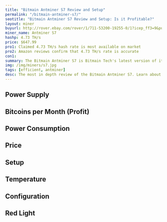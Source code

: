 ```yaml
---
title: "Bitmain Antminer S7 Review and Setup"
permalink: "/bitmain-antminer-s7/"
seotitle: "Bitmain Antminer S7 Review and Setup: Is it Profitable?"
layout: miner
buyurl: http://rover.ebay.com/rover/1/711-53200-19255-0/1?icep_ff3=9&pub=5574973039&toolid=10001&campid=5337804714&customid=&icep_uq=antminer+s7&icep_sellerId=&icep_ex_kw=&icep_sortBy=12&icep_catId=&icep_minPrice=&icep_maxPrice=&ipn=psmain&icep_vectorid=229466&kwid=902099&mtid=824&kw=lg
miner_name: Antminer S7
hashp: 4.73 TH/s
price: $647.99
pro1: Claimed 4.73 TH/s hash rate is most available on market
pro2: Amazon reviews confirm that 4.73 TH/s rate is accurate
con1: 
summary: The Bitmain Antminer S7 is Bitmain Tech's latest version of its Antminer series of Bitcoin miners.
img: /img/miners/s7.jpg
tags: [efficient, antminer]
desc: The most in depth review of the Bitmain Antminer S7. Learn about its pros, cons, profitability, and more! 
---
```


## Power Supply

## Bitcoins per Month (Profit)

## Power Consumption

## Price

## Setup 

## Temperature

## Configuration

## Red Light